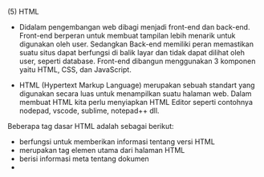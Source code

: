 (5) HTML
- Didalam pengembangan web dibagi menjadi front-end dan back-end. Front-end berperan untuk membuat tampilan lebih menarik untuk digunakan oleh user. Sedangkan Back-end memiliki peran memastikan suatu situs dapat berfungsi di balik layar dan tidak dapat dilihat oleh user, seperti database. Front-end dibangun menggunakan 3 komponen yaitu HTML, CSS, dan JavaScript.

- HTML (Hypertext Markup Language) merupakan sebuah standart yang digunakan secara luas untuk menampilkan suatu halaman web. Dalam membuat HTML kita perlu menyiapkan HTML Editor seperti contohnya nodepad, vscode, sublime, notepad++ dll.

Beberapa tag dasar HTML adalah sebagai berikut:
- <DOCTYPE> berfungsi untuk memberikan informasi tentang versi HTML
- <html> merupakan tag elemen utama dari halaman HTML
- <head> berisi informasi meta tentang dokumen
- <title> berfungsi memberikan judul pada halaman HTML
- <body> berisi konten halaman yang terlihat oleh user
- <div> berfungsi sebagai pembungkus untuk menandai beberapa tag yang lain
- <H1> sampai dengan <H6> berfungsi sebagai pembuatan judul dan subjudul dari halaman web
- <p> berfungsi untuk pembuatan paragraf didalam halaman web
- <a> berfungsi untuk mengarahkan kesuatu halaman tertentu
- <img> berfungsi untuk menampilkan gambar

Pembuatan List pada HTML
- <ol> atau Ordered-list adalah list yang berurutan
- <ul> atau Unordered-list merupakan list yang tidak berurutan seperti menggunakan tanda bullet disetiap itemnya
- <li> atau List-item merupakan tag yang berada didalam <ol> ataupul <ul> yang berfungsi untuk mendeklarasikan item-itemnya

Tabel pada HTML
Untuk membuat sebuah tabel pada HTML diperlukan beberapa tag diantaranya adalah :
- <table> berfungsi untuk mendeklarasikan sebuah tabel
- <th> berfungsi untuk medeklarasikan judul header didalam tabel dan berada didalam tag <table>
- <tr> berfungsi untuk mendeklarasikan baris tabel dan berada didalam tag <table>
- <td> berfungsi untuk mendeklarasikan kolom tabel dan posisinya berada didalam tag <tr> ataupun tag <th>

Form HTML
Form berfungsi untuk pembuatan sebuah formulir pada HTML
Untuk membuat sebuah form pada HTML diperlukan beberapa tag diantaranya adalah :
- <input type="text"> digunakan untuk masukan berupa teks, angka, dan juga karakter
- <input type="password"> digunakan untuk masukan berupa password dan juga password yang ditulis akan menjadi simbol sehingga user tidak dapat meluhat password yang dimasukan

    
